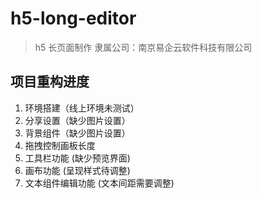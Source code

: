 # h5-long-editor
> h5 长页面制作
> 隶属公司：南京易企云软件科技有限公司 

## 项目重构进度

1. 环境搭建（线上环境未测试）
2. 分享设置（缺少图片设置）
3. 背景组件（缺少图片设置）
4. 拖拽控制画板长度
5. 工具栏功能 (缺少预览界面)
6. 画布功能 (呈现样式待调整)
7. 文本组件编辑功能 (文本间距需要调整)